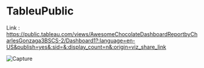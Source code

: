 # TableuPublic

Link : https://public.tableau.com/views/AwesomeChocolateDashboardReportbyCharlesGonzaga3BSCS-2/Dashboard1?:language=en-US&publish=yes&:sid=&:display_count=n&:origin=viz_share_link


![Capture](https://github.com/charlesEgonzaga/TableuPublic/assets/142955651/418ef7bb-7b33-4b0a-b22c-ae5b8152d051)
